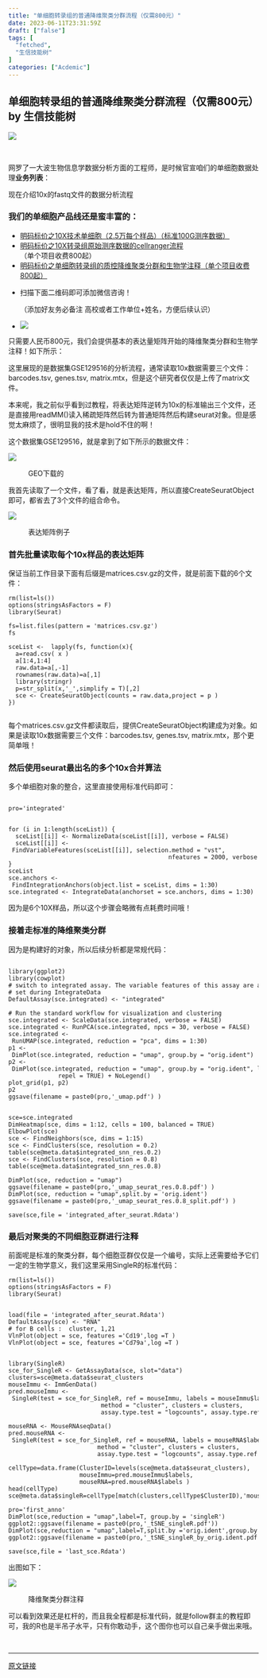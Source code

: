 ```yaml
---
title: "单细胞转录组的普通降维聚类分群流程（仅需800元）"
date: 2023-06-11T23:31:59Z
draft: ["false"]
tags: [
  "fetched",
  "生信技能树"
]
categories: ["Acdemic"]
---
```

单细胞转录组的普通降维聚类分群流程（仅需800元） by 生信技能树
------
<div><section powered-by="xiumi.us" data-darkmode-bgcolor-16340316661513="rgb(25, 25, 25)" data-darkmode-original-bgcolor-16340316661513="#fff|rgb(255, 255, 255)" data-darkmode-color-16340316661513="rgb(163, 163, 163)" data-darkmode-original-color-16340316661513="#fff|rgb(0, 0, 0)" data-style='margin-top: 10px; margin-bottom: 10px; padding-left: 2.6em; white-space: normal; outline: 0px; letter-spacing: 0.544px; text-size-adjust: auto; color: rgb(0, 0, 0); text-align: left; font-family: -apple-system-font, system-ui, "Helvetica Neue", "PingFang SC", "Hiragino Sans GB", "Microsoft YaHei UI", "Microsoft YaHei", Arial, sans-serif; background-color: rgb(255, 255, 255);'><section data-darkmode-bgcolor-16340316661513="rgb(25, 25, 25)" data-darkmode-original-bgcolor-16340316661513="#fff|rgb(255, 255, 255)" data-darkmode-color-16340316661513="rgb(163, 163, 163)" data-darkmode-original-color-16340316661513="#fff|rgb(0, 0, 0)"><section data-darkmode-bgcolor-16340316661513="rgb(25, 25, 25)" data-darkmode-original-bgcolor-16340316661513="#fff|rgb(255, 255, 255)" data-darkmode-color-16340316661513="rgb(0, 0, 0)" data-darkmode-original-color-16340316661513="#fff|rgb(0, 0, 0)" data-darkmode-bgimage-16340316661513="1" data-style='margin-bottom: -2.6em; margin-left: -2.6em; outline: 0px; display: inline-block; vertical-align: bottom; border-width: 2px; border-style: solid; border-color: rgb(96, 178, 154); width: 5em; height: 5em; border-radius: 100%; overflow: hidden; background-size: cover; box-shadow: rgb(0, 0, 0) 0px 0px 0px; background-image: url("https://mmbiz.qpic.cn/mmbiz_jpg/cZNhZQ6j4wztsZWIld4dbSAHficyAXWgkicrhjjacU8Ey0UKM56qbSnedHStMqWUfTPQxbqxNTVZy1g59nNW3BSg/640?wx_fmt=jpeg"); background-position: center center; background-repeat: no-repeat;'><section data-darkmode-bgcolor-16340316661513="rgb(25, 25, 25)" data-darkmode-original-bgcolor-16340316661513="#fff|rgb(255, 255, 255)" data-darkmode-color-16340316661513="rgb(0, 0, 0)" data-darkmode-original-color-16340316661513="#fff|rgb(0, 0, 0)" data-darkmode-bgimage-16340316661513="1"><img data-ratio="0.91875" data-type="jpeg" data-w="640" data-src="https://mmbiz.qpic.cn/mmbiz_jpg/cZNhZQ6j4wztsZWIld4dbSAHficyAXWgkicrhjjacU8Ey0UKM56qbSnedHStMqWUfTPQxbqxNTVZy1g59nNW3BSg/640?wx_fmt=jpeg" src="https://mmbiz.qpic.cn/mmbiz_jpg/cZNhZQ6j4wztsZWIld4dbSAHficyAXWgkicrhjjacU8Ey0UKM56qbSnedHStMqWUfTPQxbqxNTVZy1g59nNW3BSg/640?wx_fmt=jpeg"></section></section><span title="" opera-tn-ra-cell="_$.pages:0.layers:0.comps:0.title1" data-darkmode-bgcolor-16340316661513="rgb(96, 178, 154)" data-darkmode-original-bgcolor-16340316661513="#fff|rgb(255, 255, 255)|rgb(96, 178, 154)" data-darkmode-color-16340316661513="rgb(255,255,255)" data-darkmode-original-color-16340316661513="#fff|rgb(0, 0, 0)|rgb(255,255,255)"><p data-darkmode-bgcolor-16340316661513="rgb(96, 178, 154)" data-darkmode-original-bgcolor-16340316661513="#fff|rgb(255, 255, 255)|rgb(96, 178, 154)" data-darkmode-color-16340316661513="rgb(255,255,255)" data-darkmode-original-color-16340316661513="#fff|rgb(0, 0, 0)|rgb(255,255,255)"><br data-darkmode-bgcolor-16340316661513="rgb(96, 178, 154)" data-darkmode-original-bgcolor-16340316661513="#fff|rgb(255, 255, 255)|rgb(96, 178, 154)" data-darkmode-color-16340316661513="rgb(255,255,255)" data-darkmode-original-color-16340316661513="#fff|rgb(0, 0, 0)|rgb(255,255,255)"></p></span></section><section data-darkmode-bgcolor-16340316661513="rgb(25, 25, 25)" data-darkmode-original-bgcolor-16340316661513="#fff|rgb(255, 255, 255)" data-darkmode-color-16340316661513="rgb(163, 163, 163)" data-darkmode-original-color-16340316661513="#fff|rgb(0, 0, 0)"><section powered-by="xiumi.us" data-darkmode-bgcolor-16340316661513="rgb(25, 25, 25)" data-darkmode-original-bgcolor-16340316661513="#fff|rgb(255, 255, 255)" data-darkmode-color-16340316661513="rgb(163, 163, 163)" data-darkmode-original-color-16340316661513="#fff|rgb(0, 0, 0)"><p data-darkmode-bgcolor-16340316661513="rgb(25, 25, 25)" data-darkmode-original-bgcolor-16340316661513="#fff|rgb(255, 255, 255)" data-darkmode-color-16340316661513="rgb(163, 163, 163)" data-darkmode-original-color-16340316661513="#fff|rgb(0, 0, 0)">网罗了一大波生物信息学数据分析方面的工程师，是时候官宣咱们的单细胞数据处理<strong data-darkmode-bgcolor-16340316661513="rgb(25, 25, 25)" data-darkmode-original-bgcolor-16340316661513="#fff|rgb(255, 255, 255)" data-darkmode-color-16340316661513="rgb(163, 163, 163)" data-darkmode-original-color-16340316661513="#fff|rgb(0, 0, 0)">业务列表</strong>：<br data-darkmode-bgcolor-16340316661513="rgb(25, 25, 25)" data-darkmode-original-bgcolor-16340316661513="#fff|rgb(255, 255, 255)" data-darkmode-color-16340316661513="rgb(163, 163, 163)" data-darkmode-original-color-16340316661513="#fff|rgb(0, 0, 0)"><span data-darkmode-bgcolor-16340316661513="rgb(25, 25, 25)" data-darkmode-original-bgcolor-16340316661513="#fff|rgb(255, 255, 255)" data-darkmode-color-16340316661513="rgb(163, 163, 163)" data-darkmode-original-color-16340316661513="#fff|rgb(0, 0, 0)"></span></p></section></section></section><section powered-by="xiumi.us" data-darkmode-bgcolor-16340316661513="rgb(25, 25, 25)" data-darkmode-original-bgcolor-16340316661513="#fff|rgb(255, 255, 255)" data-darkmode-color-16340316661513="rgb(163, 163, 163)" data-darkmode-original-color-16340316661513="#fff|rgb(0, 0, 0)" data-style='white-space: normal; outline: 0px; letter-spacing: 0.544px; text-size-adjust: auto; color: rgb(0, 0, 0); font-size: 16px; text-align: left; font-family: -apple-system-font, system-ui, "Helvetica Neue", "PingFang SC", "Hiragino Sans GB", "Microsoft YaHei UI", "Microsoft YaHei", Arial, sans-serif; background-color: rgb(255, 255, 255);'><section data-tools="新媒体排版" data-id="763890" data-style-type="undefined" data-darkmode-bgcolor-16340316661513="rgb(25, 25, 25)" data-darkmode-original-bgcolor-16340316661513="#fff|rgb(255, 255, 255)" data-darkmode-color-16340316661513="rgb(163, 163, 163)" data-darkmode-original-color-16340316661513="#fff|rgb(0, 0, 0)"><section placeholder="请输入标题" data-darkmode-bgcolor-16340316661513="rgb(185, 197, 168)" data-darkmode-original-bgcolor-16340316661513="#fff|rgb(255, 255, 255)|rgb(229, 243, 208)" data-darkmode-color-16340316661513="rgb(107, 151, 39)" data-darkmode-original-color-16340316661513="#fff|rgb(0, 0, 0)|rgb(110, 156, 40)" data-style="margin-top: 10px; margin-bottom: 10px; padding: 10px 15px; outline: 0px; line-height: 24px; font-weight: bold; color: rgb(110, 156, 40); border-radius: 45%; text-align: center; background-color: rgb(229, 243, 208);">现在介绍10x的fastq文件的数据分析流程</section></section></section><h3 data-tool="mdnice编辑器" data-darkmode-bgcolor-16340316661513="rgb(25, 25, 25)" data-darkmode-original-bgcolor-16340316661513="#fff|rgb(255, 255, 255)" data-darkmode-color-16340316661513="rgb(163, 163, 163)" data-darkmode-original-color-16340316661513="#fff|rgb(0, 0, 0)" data-style='margin-top: 30px; margin-bottom: 15px; font-weight: bold; font-size: 20px; white-space: normal; outline: 0px; letter-spacing: 0.544px; background-color: rgb(255, 255, 255); caret-color: rgb(0, 0, 0); color: rgb(0, 0, 0); font-family: Optima-Regular, Optima, PingFangSC-light, PingFangTC-light, "PingFang SC", Cambria, Cochin, Georgia, Times, "Times New Roman", serif; text-align: left; text-size-adjust: auto;'>我们的单细胞产品线还是蛮丰富的：</h3><ul data-tool="mdnice编辑器" data-darkmode-bgcolor-16340316661513="rgb(25, 25, 25)" data-darkmode-original-bgcolor-16340316661513="#fff|rgb(255, 255, 255)" data-darkmode-color-16340316661513="rgb(163, 163, 163)" data-darkmode-original-color-16340316661513="#fff|rgb(0, 0, 0)" data-style='margin-top: 8px; margin-bottom: 8px; padding-left: 25px; width: 577.422px; white-space: normal; outline: 0px; letter-spacing: 0.544px; background-color: rgb(255, 255, 255); caret-color: rgb(0, 0, 0); color: rgb(0, 0, 0); font-family: Optima-Regular, Optima, PingFangSC-light, PingFangTC-light, "PingFang SC", Cambria, Cochin, Georgia, Times, "Times New Roman", serif; font-size: 16px; text-align: left; text-size-adjust: auto;'><li><section><a href="https://mp.weixin.qq.com/s?__biz=MzAxMDkxODM1Ng==&amp;mid=2247502116&amp;idx=1&amp;sn=e9d07246245ebcc0839ab00821fee25d&amp;scene=21#wechat_redirect" data-linktype="2" wah-hotarea="click">明码标价之10X技术单细胞（2.5万每个样品）（标准100G测序数据）</a></section></li><li><section><a href="https://mp.weixin.qq.com/s?__biz=MzAxMDkxODM1Ng==&amp;mid=2247501029&amp;idx=1&amp;sn=ef1df3fcf3abbaf71f7bffd70ec77d50&amp;scene=21#wechat_redirect" data-linktype="2" wah-hotarea="click">明码标价之10X转录组原始测序数据的cellranger流程</a>（单个项目收费800起）</section></li><li><section><a href="https://mp.weixin.qq.com/s?__biz=MzAxMDkxODM1Ng==&amp;mid=2247499248&amp;idx=1&amp;sn=831adc0d13d56c69ccb832dc44446af6&amp;scene=21#wechat_redirect" data-linktype="2" wah-hotarea="click">明码标价之单细胞转录组的质控降维聚类分群和生物学注释<span>（单个</span><span>项目收</span><span>费800起</span><span>）</span></a></section></li><li><p data-darkmode-bgcolor-16340316661513="rgb(25, 25, 25)" data-darkmode-original-bgcolor-16340316661513="#fff|rgb(255, 255, 255)" data-darkmode-color-16340316661513="rgb(163, 163, 163)" data-darkmode-original-color-16340316661513="#fff|rgb(0, 0, 0)"><span data-darkmode-bgcolor-16340316661513="rgb(25, 25, 25)" data-darkmode-original-bgcolor-16340316661513="#fff|rgb(255, 255, 255)" data-darkmode-color-16340316661513="rgb(163, 163, 163)" data-darkmode-original-color-16340316661513="#fff|rgb(0, 0, 0)">扫描下面二维码即可添加微信咨询！</span></p><section data-darkmode-bgcolor-16340316661513="rgb(25, 25, 25)" data-darkmode-original-bgcolor-16340316661513="#fff|rgb(255, 255, 255)" data-darkmode-color-16340316661513="rgb(163, 163, 163)" data-darkmode-original-color-16340316661513="#fff|rgb(0, 0, 0)">（添加好友务必备注 高校或者工作单位+姓名，方便后续认识）</section></li><li><p data-darkmode-bgcolor-16340316661513="rgb(25, 25, 25)" data-darkmode-original-bgcolor-16340316661513="#fff|rgb(255, 255, 255)" data-darkmode-color-16340316661513="rgb(163, 163, 163)" data-darkmode-original-color-16340316661513="#fff|rgb(0, 0, 0)|rgb(62, 62, 62)" data-style='outline: 0px; caret-color: rgb(51, 51, 51); text-size-adjust: auto; letter-spacing: 2px; color: rgb(62, 62, 62); font-family: "Helvetica Neue", Helvetica, "Hiragino Sans GB", "Microsoft YaHei", Arial, sans-serif; font-size: 15px; word-spacing: 2px; text-align: center;'><img data-ratio="1.1700680272108843" data-s="300,640" data-type="png" data-w="294" data-src="https://mmbiz.qpic.cn/mmbiz_png/cZNhZQ6j4wxvmNvIclfRGEpWuxOMxdq2rJV1jmplnEuXDDDPfEsMLbHvLCWVX4uFobR9uj6JQfxMysCQyyK9wg/640?wx_fmt=png" src="https://mmbiz.qpic.cn/mmbiz_png/cZNhZQ6j4wxvmNvIclfRGEpWuxOMxdq2rJV1jmplnEuXDDDPfEsMLbHvLCWVX4uFobR9uj6JQfxMysCQyyK9wg/640?wx_fmt=png"></p></li></ul><p>只需要人民币800元，我们会提供基本的表达量矩阵开始的降维聚类分群和生物学注释！如下所示：<br></p><p data-tool="mdnice编辑器">这里展现的是数据集GSE129516的分析流程，通常读取10x数据需要三个文件：barcodes.tsv, genes.tsv, matrix.mtx，但是这个研究者仅仅是上传了matrix文件。</p><p data-tool="mdnice编辑器">本来呢，我之前似乎看到过教程，将表达矩阵逆转为10x的标准输出三个文件，还是直接用readMM()读入稀疏矩阵然后转为普通矩阵然后构建seurat对象。但是感觉太麻烦了，很明显我的技术是hold不住的啊！</p><p data-tool="mdnice编辑器">这个数据集GSE129516，就是拿到了如下所示的数据文件：</p><p><img data-ratio="0.30117647058823527" data-s="300,640" data-type="png" data-w="425" data-src="https://mmbiz.qpic.cn/mmbiz_png/cZNhZQ6j4wzzhCRcg5GialmMRdRhTSCXoaG2BadBhh16d7O2o8ibRibh8plHGgnI8lFhYspXdFwicCibg2Vy1yoGg2A/640?wx_fmt=png" src="https://mmbiz.qpic.cn/mmbiz_png/cZNhZQ6j4wzzhCRcg5GialmMRdRhTSCXoaG2BadBhh16d7O2o8ibRibh8plHGgnI8lFhYspXdFwicCibg2Vy1yoGg2A/640?wx_fmt=png"></p><figure data-tool="mdnice编辑器"><figcaption>GEO下载的</figcaption></figure><p data-tool="mdnice编辑器">我首先读取了一个文件，看了看，就是表达矩阵，所以直接CreateSeuratObject即可，都省去了3个文件的组合命令。</p><p><img data-ratio="0.3613138686131387" data-s="300,640" data-type="jpeg" data-w="1096" data-src="https://mmbiz.qpic.cn/mmbiz_jpg/cZNhZQ6j4wzzhCRcg5GialmMRdRhTSCXoYOx56ZoeIo4ZlhYTYcobvcYf4cpmvYZC4zjn68nSolKQ8CutqiaxkZg/640?wx_fmt=jpeg" src="https://mmbiz.qpic.cn/mmbiz_jpg/cZNhZQ6j4wzzhCRcg5GialmMRdRhTSCXoYOx56ZoeIo4ZlhYTYcobvcYf4cpmvYZC4zjn68nSolKQ8CutqiaxkZg/640?wx_fmt=jpeg"></p><figure data-tool="mdnice编辑器"><figcaption>表达矩阵例子</figcaption></figure><h3 data-tool="mdnice编辑器">首先批量读取每个10x样品的表达矩阵</h3><p data-tool="mdnice编辑器">保证当前工作目录下面有后缀是matrices.csv.gz的文件，就是前面下载的6个文件：</p><pre data-tool="mdnice编辑器"><span></span><code>rm(list=ls())<br>options(stringsAsFactors = <span>F</span>)<br><span>library</span>(Seurat)<br><br>fs=list.files(pattern = <span>'matrices.csv.gz'</span>)<br>fs<br><br>sceList &lt;-  lapply(fs, <span>function</span>(x){<br>  a=read.csv( x )<br>  a[<span>1</span>:<span>4</span>,<span>1</span>:<span>4</span>]<br>  raw.data=a[,-<span>1</span>]<br>  rownames(raw.data)=a[,<span>1</span>]<br>  <span>library</span>(stringr)<br>  p=str_split(x,<span>'_'</span>,simplify = <span>T</span>)[,<span>2</span>]<br>  sce &lt;- CreateSeuratObject(counts = raw.data,project = p )<br>})<br><br></code></pre><p data-tool="mdnice编辑器">每个matrices.csv.gz文件都读取后，提供CreateSeuratObject构建成为对象。如果是读取10x数据需要三个文件：barcodes.tsv, genes.tsv, matrix.mtx，那个更简单哦！</p><h3 data-tool="mdnice编辑器">然后使用seurat最出名的多个10x合并算法</h3><p data-tool="mdnice编辑器">多个单细胞对象的整合，这里直接使用标准代码即可：</p><pre data-tool="mdnice编辑器"><span></span><code><br>pro=<span>'integrated'</span> <br><br><br><span>for</span> (i <span>in</span> <span>1</span>:length(sceList)) {<br>  sceList[[i]] &lt;- NormalizeData(sceList[[i]], verbose = <span>FALSE</span>)<br>  sceList[[i]] &lt;- FindVariableFeatures(sceList[[i]], selection.method = <span>"vst"</span>, <br>                                             nfeatures = <span>2000</span>, verbose = <span>FALSE</span>)<br>}<br>sceList<br>sce.anchors &lt;- FindIntegrationAnchors(object.list = sceList, dims = <span>1</span>:<span>30</span>)<br>sce.integrated &lt;- IntegrateData(anchorset = sce.anchors, dims = <span>1</span>:<span>30</span>)<br></code></pre><p data-tool="mdnice编辑器">因为是6个10X样品，所以这个步骤会略微有点耗费时间哦！</p><h3 data-tool="mdnice编辑器">接着走标准的降维聚类分群</h3><p data-tool="mdnice编辑器">因为是构建好的对象，所以后续分析都是常规代码：</p><pre data-tool="mdnice编辑器"><span></span><code><br><span>library</span>(ggplot2)<br><span>library</span>(cowplot)<br><span># switch to integrated assay. The variable features of this assay are automatically</span><br><span># set during IntegrateData</span><br>DefaultAssay(sce.integrated) &lt;- <span>"integrated"</span><br><br><span># Run the standard workflow for visualization and clustering</span><br>sce.integrated &lt;- ScaleData(sce.integrated, verbose = <span>FALSE</span>)<br>sce.integrated &lt;- RunPCA(sce.integrated, npcs = <span>30</span>, verbose = <span>FALSE</span>)<br>sce.integrated &lt;- RunUMAP(sce.integrated, reduction = <span>"pca"</span>, dims = <span>1</span>:<span>30</span>)<br>p1 &lt;- DimPlot(sce.integrated, reduction = <span>"umap"</span>, group.by = <span>"orig.ident"</span>)<br>p2 &lt;- DimPlot(sce.integrated, reduction = <span>"umap"</span>, group.by = <span>"orig.ident"</span>, label = <span>TRUE</span>, <br>              repel = <span>TRUE</span>) + NoLegend()<br>plot_grid(p1, p2)<br>p2<br>ggsave(filename = paste0(pro,<span>'_umap.pdf'</span>) )<br><br><br>sce=sce.integrated<br>DimHeatmap(sce, dims = <span>1</span>:<span>12</span>, cells = <span>100</span>, balanced = <span>TRUE</span>)<br>ElbowPlot(sce)<br>sce &lt;- FindNeighbors(sce, dims = <span>1</span>:<span>15</span>)<br>sce &lt;- FindClusters(sce, resolution = <span>0.2</span>)<br>table(sce@meta.data$integrated_snn_res.0.2) <br>sce &lt;- FindClusters(sce, resolution = <span>0.8</span>)<br>table(sce@meta.data$integrated_snn_res.0.8) <br><br>DimPlot(sce, reduction = <span>"umap"</span>)<br>ggsave(filename = paste0(pro,<span>'_umap_seurat_res.0.8.pdf'</span>) )<br>DimPlot(sce, reduction = <span>"umap"</span>,split.by = <span>'orig.ident'</span>)<br>ggsave(filename = paste0(pro,<span>'_umap_seurat_res.0.8_split.pdf'</span>) )<br><br>save(sce,file = <span>'integrated_after_seurat.Rdata'</span>)<br></code></pre><h3 data-tool="mdnice编辑器">最后对聚类的不同细胞亚群进行注释</h3><p data-tool="mdnice编辑器">前面呢是标准的聚类分群，每个细胞亚群仅仅是一个编号，实际上还需要给予它们一定的生物学意义，我们这里采用SingleR的标准代码：</p><pre data-tool="mdnice编辑器"><span></span><code>rm(list=ls())<br>options(stringsAsFactors = <span>F</span>)<br><span>library</span>(Seurat)<br><br><br>load(file = <span>'integrated_after_seurat.Rdata'</span>)<br>DefaultAssay(sce) &lt;- <span>"RNA"</span><br><span># for B cells :  cluster, 1,21</span><br>VlnPlot(object = sce, features =<span>'Cd19'</span>,log =<span>T</span> )  <br>VlnPlot(object = sce, features =<span>'Cd79a'</span>,log =<span>T</span> )  <br><br><br><span>library</span>(SingleR)<br>sce_for_SingleR &lt;- GetAssayData(sce, slot=<span>"data"</span>)<br>clusters=sce@meta.data$seurat_clusters<br>mouseImmu &lt;- ImmGenData()<br>pred.mouseImmu &lt;- SingleR(test = sce_for_SingleR, ref = mouseImmu, labels = mouseImmu$label.main,<br>                          method = <span>"cluster"</span>, clusters = clusters, <br>                          assay.type.test = <span>"logcounts"</span>, assay.type.ref = <span>"logcounts"</span>)<br><br>mouseRNA &lt;- MouseRNAseqData()<br>pred.mouseRNA &lt;- SingleR(test = sce_for_SingleR, ref = mouseRNA, labels = mouseRNA$label.fine ,<br>                         method = <span>"cluster"</span>, clusters = clusters, <br>                         assay.type.test = <span>"logcounts"</span>, assay.type.ref = <span>"logcounts"</span>)<br> <br>cellType=data.frame(ClusterID=levels(sce@meta.data$seurat_clusters),<br>                    mouseImmu=pred.mouseImmu$labels,<br>                    mouseRNA=pred.mouseRNA$labels )<br>head(cellType)<br>sce@meta.data$singleR=cellType[match(clusters,cellType$ClusterID),<span>'mouseRNA'</span>]<br><br>pro=<span>'first_anno'</span><br>DimPlot(sce,reduction = <span>"umap"</span>,label=<span>T</span>, group.by = <span>'singleR'</span>)<br>ggplot2::ggsave(filename = paste0(pro,<span>'_tSNE_singleR.pdf'</span>))<br>DimPlot(sce,reduction = <span>"umap"</span>,label=<span>T</span>,split.by =<span>'orig.ident'</span>,group.by = <span>'singleR'</span>)<br>ggplot2::ggsave(filename = paste0(pro,<span>'_tSNE_singleR_by_orig.ident.pdf'</span>))<br><br>save(sce,file = <span>'last_sce.Rdata'</span>) <br></code></pre><p data-tool="mdnice编辑器">出图如下：</p><p><img data-ratio="0.8928571428571429" data-s="300,640" data-type="png" data-w="840" data-src="https://mmbiz.qpic.cn/mmbiz_png/cZNhZQ6j4wzzhCRcg5GialmMRdRhTSCXoWLDBF2O9gccWoxUWic9mKPrQicicbzwquAEviaOcERj9Ans23mXRCCibCqg/640?wx_fmt=png" src="https://mmbiz.qpic.cn/mmbiz_png/cZNhZQ6j4wzzhCRcg5GialmMRdRhTSCXoWLDBF2O9gccWoxUWic9mKPrQicicbzwquAEviaOcERj9Ans23mXRCCibCqg/640?wx_fmt=png"></p><figure data-tool="mdnice编辑器"><figcaption>降维聚类分群注释</figcaption></figure><p data-tool="mdnice编辑器">可以看到效果还是杠杆的，而且我全程都是标准代码，就是follow群主的教程即可，我的R也是半吊子水平，只有你敢动手，这个图你也可以自己亲手做出来哦。</p><p><br></p></div>  
<hr>
<a href="https://mp.weixin.qq.com/s/SGUW0ztYncicCTgk8P98YA",target="_blank" rel="noopener noreferrer">原文链接</a>
